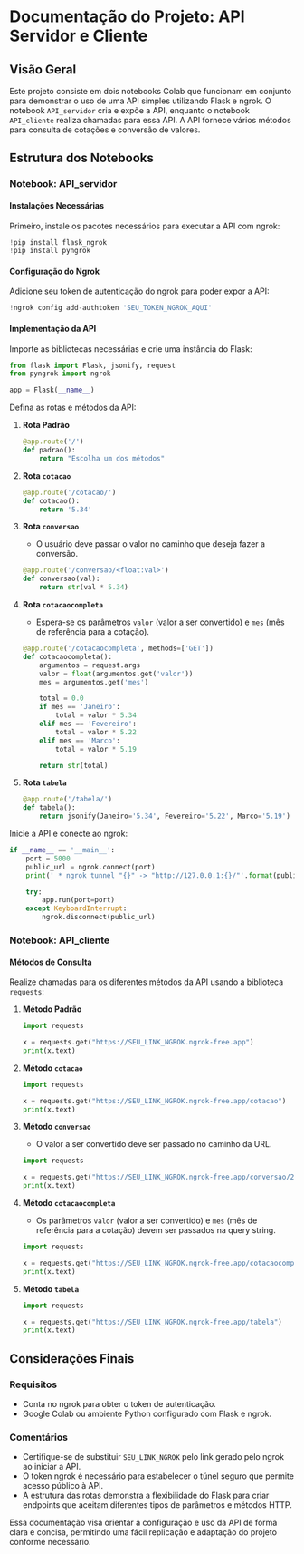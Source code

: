 # Documentação do Projeto: API Servidor e Cliente

## Visão Geral

Este projeto consiste em dois notebooks Colab que funcionam em conjunto para demonstrar o uso de uma API simples utilizando Flask e ngrok. O notebook `API_servidor` cria e expõe a API, enquanto o notebook `API_cliente` realiza chamadas para essa API. A API fornece vários métodos para consulta de cotações e conversão de valores.

## Estrutura dos Notebooks

### Notebook: API_servidor

#### Instalações Necessárias

Primeiro, instale os pacotes necessários para executar a API com ngrok:

```python
!pip install flask_ngrok
!pip install pyngrok
```

#### Configuração do Ngrok

Adicione seu token de autenticação do ngrok para poder expor a API:

```python
!ngrok config add-authtoken 'SEU_TOKEN_NGROK_AQUI'
```

#### Implementação da API

Importe as bibliotecas necessárias e crie uma instância do Flask:

```python
from flask import Flask, jsonify, request
from pyngrok import ngrok

app = Flask(__name__)
```

Defina as rotas e métodos da API:

1. **Rota Padrão**
    ```python
    @app.route('/')
    def padrao():
        return "Escolha um dos métodos"
    ```

2. **Rota `cotacao`**
    ```python
    @app.route('/cotacao/')
    def cotacao():
        return '5.34'
    ```

3. **Rota `conversao`**
    - O usuário deve passar o valor no caminho que deseja fazer a conversão.

    ```python
    @app.route('/conversao/<float:val>')
    def conversao(val):
        return str(val * 5.34)
    ```

4. **Rota `cotacaocompleta`**
    - Espera-se os parâmetros `valor` (valor a ser convertido) e `mes` (mês de referência para a cotação).

    ```python
    @app.route('/cotacaocompleta', methods=['GET'])
    def cotacaocompleta():
        argumentos = request.args
        valor = float(argumentos.get('valor'))
        mes = argumentos.get('mes')

        total = 0.0
        if mes == 'Janeiro':
            total = valor * 5.34
        elif mes == 'Fevereiro':
            total = valor * 5.22
        elif mes == 'Marco':
            total = valor * 5.19

        return str(total)
    ```

5. **Rota `tabela`**
    ```python
    @app.route('/tabela/')
    def tabela():
        return jsonify(Janeiro='5.34', Fevereiro='5.22', Marco='5.19')
    ```

Inicie a API e conecte ao ngrok:

```python
if __name__ == '__main__':
    port = 5000
    public_url = ngrok.connect(port)
    print(' * ngrok tunnel "{}" -> "http://127.0.0.1:{}/"'.format(public_url, port))

    try:
        app.run(port=port)
    except KeyboardInterrupt:
        ngrok.disconnect(public_url)
```

### Notebook: API_cliente

#### Métodos de Consulta

Realize chamadas para os diferentes métodos da API usando a biblioteca `requests`:

1. **Método Padrão**

    ```python
    import requests

    x = requests.get("https://SEU_LINK_NGROK.ngrok-free.app")
    print(x.text)
    ```

2. **Método `cotacao`**

    ```python
    import requests

    x = requests.get("https://SEU_LINK_NGROK.ngrok-free.app/cotacao")
    print(x.text)
    ```

3. **Método `conversao`**
    - O valor a ser convertido deve ser passado no caminho da URL.

    ```python
    import requests

    x = requests.get("https://SEU_LINK_NGROK.ngrok-free.app/conversao/200.0")
    print(x.text)
    ```

4. **Método `cotacaocompleta`**
    - Os parâmetros `valor` (valor a ser convertido) e `mes` (mês de referência para a cotação) devem ser passados na query string.

    ```python
    import requests

    x = requests.get("https://SEU_LINK_NGROK.ngrok-free.app/cotacaocompleta?valor=100&mes=Marco")
    print(x.text)
    ```

5. **Método `tabela`**

    ```python
    import requests

    x = requests.get("https://SEU_LINK_NGROK.ngrok-free.app/tabela")
    print(x.text)
    ```

## Considerações Finais

### Requisitos

- Conta no ngrok para obter o token de autenticação.
- Google Colab ou ambiente Python configurado com Flask e ngrok.

### Comentários

- Certifique-se de substituir `SEU_LINK_NGROK` pelo link gerado pelo ngrok ao iniciar a API.
- O token ngrok é necessário para estabelecer o túnel seguro que permite acesso público à API.
- A estrutura das rotas demonstra a flexibilidade do Flask para criar endpoints que aceitam diferentes tipos de parâmetros e métodos HTTP.

Essa documentação visa orientar a configuração e uso da API de forma clara e concisa, permitindo uma fácil replicação e adaptação do projeto conforme necessário.
